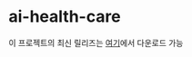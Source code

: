 # ai-health-care
이 프로젝트의 최신 릴리즈는 [여기](https://github.com/kst0626/ai-health-care/releases/download/v1.0.0/xla_extension.pyd)에서 다운로드 가능
